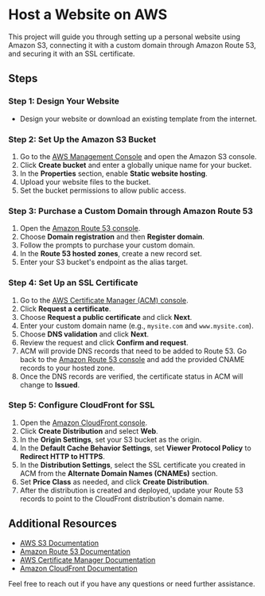 # Host a Website on AWS

This project will guide you through setting up a personal website using Amazon S3, connecting it with a custom domain through Amazon Route 53, and securing it with an SSL certificate.

## Steps

### Step 1: Design Your Website
- Design your website or download an existing template from the internet.

### Step 2: Set Up the Amazon S3 Bucket
1. Go to the [AWS Management Console](https://aws.amazon.com/console/) and open the Amazon S3 console.
2. Click **Create bucket** and enter a globally unique name for your bucket.
3. In the **Properties** section, enable **Static website hosting**.
4. Upload your website files to the bucket.
5. Set the bucket permissions to allow public access.

### Step 3: Purchase a Custom Domain through Amazon Route 53
1. Open the [Amazon Route 53 console](https://console.aws.amazon.com/route53/).
2. Choose **Domain registration** and then **Register domain**.
3. Follow the prompts to purchase your custom domain.
4. In the **Route 53 hosted zones**, create a new record set.
5. Enter your S3 bucket's endpoint as the alias target.

### Step 4: Set Up an SSL Certificate
1. Go to the [AWS Certificate Manager (ACM) console](https://console.aws.amazon.com/acm/home).
2. Click **Request a certificate**.
3. Choose **Request a public certificate** and click **Next**.
4. Enter your custom domain name (e.g., `mysite.com` and `www.mysite.com`).
5. Choose **DNS validation** and click **Next**.
6. Review the request and click **Confirm and request**.
7. ACM will provide DNS records that need to be added to Route 53. Go back to the [Amazon Route 53 console](https://console.aws.amazon.com/route53/) and add the provided CNAME records to your hosted zone.
8. Once the DNS records are verified, the certificate status in ACM will change to **Issued**.

### Step 5: Configure CloudFront for SSL
1. Open the [Amazon CloudFront console](https://console.aws.amazon.com/cloudfront/).
2. Click **Create Distribution** and select **Web**.
3. In the **Origin Settings**, set your S3 bucket as the origin.
4. In the **Default Cache Behavior Settings**, set **Viewer Protocol Policy** to **Redirect HTTP to HTTPS**.
5. In the **Distribution Settings**, select the SSL certificate you created in ACM from the **Alternate Domain Names (CNAMEs)** section.
6. Set **Price Class** as needed, and click **Create Distribution**.
7. After the distribution is created and deployed, update your Route 53 records to point to the CloudFront distribution's domain name.

## Additional Resources
- [AWS S3 Documentation](https://docs.aws.amazon.com/AmazonS3/latest/userguide/Welcome.html)
- [Amazon Route 53 Documentation](https://docs.aws.amazon.com/Route53/latest/DeveloperGuide/Welcome.html)
- [AWS Certificate Manager Documentation](https://docs.aws.amazon.com/acm/latest/userguide/acm-overview.html)
- [Amazon CloudFront Documentation](https://docs.aws.amazon.com/AmazonCloudFront/latest/DeveloperGuide/Introduction.html)

Feel free to reach out if you have any questions or need further assistance.

